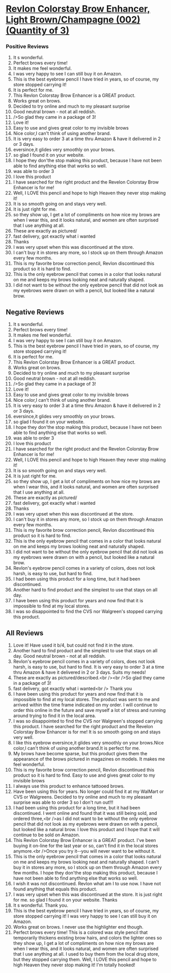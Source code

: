 # [Revlon Colorstay Brow Enhancer, Light Brown/Champagne (002) (Quantity of 3)](https://products.checkmycream.com/products/Revlon-Colorstay-Brow-Enhancer-Light-BrownChampagne-(002)-(Quantity-of-3).html)

### Positive Reviews

<ol>
      <li>It s wonderful.</li>
      <li>Perfect brows every time!</li>
      <li>It makes me feel wonderful.</li>
      <li>I was very happy to see I can still buy it on Amazon.</li>
      <li>This is the best eyebrow pencil I have tried in years, so of course, my store stopped carrying it!</li>
      <li>It is perfect for me.</li>
      <li>This Revlon Colorstay Brow Enhancer is a GREAT product.  </li>
      <li>Works great on brows.  </li>
      <li>Decided to try online and much to my pleasant surprise</li>
      <li>Good neutral brown - not at all reddish.</li>
      <li>/&gt;So glad they came in a package of 3!</li>
      <li>Love it!</li>
      <li>Easy to use and gives great color to my invisible brows</li>
      <li>Nice color,I can&#x27;t think of using another brand.</li>
      <li>It is very easy to order 3 at a time thru Amazon &amp; have it delivered in 2 or 3 days.</li>
      <li>eversince,it glides very smoothly on your brows.</li>
      <li>so glad I found it on your website.</li>
      <li>I hope they don&#x27;the stop making this product, because I have not been able to find anything else that works so well.</li>
      <li>was able to order 3</li>
      <li>I love this product</li>
      <li>I have searched for the right product and the Revelon Colorstay Brow Enhancer is for me!  </li>
      <li>Well, I LOVE this pencil and hope to high Heaven they never stop making it!</li>
      <li>It is so smooth going on and stays very well.</li>
      <li>It is just right for me.</li>
      <li>so they show up, I get a lot of compliments on how nice my brows are when I wear this, and it looks natural, and women are often surprised that I use anything at all.</li>
      <li>These are exactly as pictured/</li>
      <li>fast delivery, got exactly what i wanted</li>
      <li>Thanks</li>
      <li>I was very upset when this was discontinued at the store.</li>
      <li>I can&#x27;t buy it in stores any more, so l stock up on them through Amazon every few months.  </li>
      <li>This is my favorite brow correction pencil, Revlon discontinued this product so it is hard to find.</li>
      <li>This is the only eyebrow pencil that comes in a color that looks natural on me and keeps my brows looking neat and naturally shaped.  </li>
      <li>I did not want to be without the only eyebrow pencil that did not look as my eyebrows were drawn on with a pencil, but looked like a natural brow.  </li>
</ol>


<h2>Negative Reviews</h2>
<ol>
<li> It s wonderful.</li>
<li> Perfect brows every time!</li>
<li> It makes me feel wonderful.</li>
<li> I was very happy to see I can still buy it on Amazon.</li>
<li> This is the best eyebrow pencil I have tried in years, so of course, my store stopped carrying it!</li>
<li> It is perfect for me.</li>
<li> This Revlon Colorstay Brow Enhancer is a GREAT product.  </li>
<li> Works great on brows.  </li>
<li> Decided to try online and much to my pleasant surprise</li>
<li> Good neutral brown - not at all reddish.</li>
<li> /&gt;So glad they came in a package of 3!</li>
<li> Love it!</li>
<li> Easy to use and gives great color to my invisible brows</li>
<li> Nice color,I can&#x27;t think of using another brand.</li>
<li> It is very easy to order 3 at a time thru Amazon &amp; have it delivered in 2 or 3 days.</li>
<li> eversince,it glides very smoothly on your brows.</li>
<li> so glad I found it on your website.</li>
<li> I hope they don&#x27;the stop making this product, because I have not been able to find anything else that works so well.</li>
<li> was able to order 3</li>
<li> I love this product</li>
<li> I have searched for the right product and the Revelon Colorstay Brow Enhancer is for me!  </li>
<li> Well, I LOVE this pencil and hope to high Heaven they never stop making it!</li>
<li> It is so smooth going on and stays very well.</li>
<li> It is just right for me.</li>
<li> so they show up, I get a lot of compliments on how nice my brows are when I wear this, and it looks natural, and women are often surprised that I use anything at all.</li>
<li> These are exactly as pictured/</li>
<li> fast delivery, got exactly what i wanted</li>
<li> Thanks</li>
<li> I was very upset when this was discontinued at the store.</li>
<li> I can&#x27;t buy it in stores any more, so l stock up on them through Amazon every few months.  </li>
<li> This is my favorite brow correction pencil, Revlon discontinued this product so it is hard to find.</li>
<li> This is the only eyebrow pencil that comes in a color that looks natural on me and keeps my brows looking neat and naturally shaped.  </li>
<li> I did not want to be without the only eyebrow pencil that did not look as my eyebrows were drawn on with a pencil, but looked like a natural brow.  </li>
<li> Revlon&#x27;s eyebrow pencil comes in a variety of colors, does not look harsh, is easy to use, but hard to find.</li>
<li> I had been using this product for a long time, but it had been discontinued.  </li>
<li> Another hard to find product and the simplest to use that stays on all day.</li>
<li> I have been using this product for years and now find that it is impossible to find at my local stores.  </li>
<li> I was so disappointed to find the CVS nor Walgreen&#x27;s stopped carrying this product.  </li>
</ol>

<h2>All Reviews</h2>

<ol>
    <li> Love it! Have used it b/4, but could not find it in the store.</li>
    <li> Another hard to find product and the simplest to use that stays on all day. Good neutral brown - not at all reddish.</li>
    <li> Revlon&#x27;s eyebrow pencil comes in a variety of colors, does not look harsh, is easy to use, but hard to find. It is very easy to order 3 at a time thru Amazon &amp; have it delivered in 2 or 3 days. Suits my needs!</li>
    <li> These are exactly as pictured/described.&lt;br /&gt;&lt;br /&gt;So glad they came in a package of 3!</li>
    <li> fast delivery, got exactly what i wanted&lt;br /&gt; Thank you</li>
    <li> I have been using this product for years and now find that it is impossible to find at my local stores.  The product was sent to me and arrived within the time frame indicated on my order. I will continue to order this online in the future and save myself a lot of stress and running around trying to find it in the local area.</li>
    <li> I was so disappointed to find the CVS nor Walgreen&#x27;s stopped carrying this product.  I have searched for the right product and the Revelon Colorstay Brow Enhancer is for me!  It is so smooth going on and stays very well.</li>
    <li> I like this eyebrow eversince,it glides very smoothly on your brows.Nice color,I can&#x27;t think of using another brand.It is perfect for me.</li>
    <li> My brows have become sparse, but this product gives them the appearance of the brows pictured in magazines on models. It makes me feel wonderful.</li>
    <li> This is my favorite brow correction pencil, Revlon discontinued this product so it is hard to find. Easy to use and gives great color to my invisible brows</li>
    <li> I always use this product to enhance tattooed brows.</li>
    <li> Have been using this for years.  No longer could find it at my WalMart or CVS or Walgreens.  Decided to try online and much to my pleasant surprise was able to order 3 so I don&#x27;t run out!!!</li>
    <li> I had been using this product for a long time, but it had been discontinued.  I went online and found that it was still being sold, and ordered  three,&lt;br /&gt;as I did not want to be without the only eyebrow pencil that did not look as my eyebrows were drawn on with a pencil, but looked like a natural brow.  I love this product and I hope that it will continue to be sold on Amazon.</li>
    <li> This Revlon Colorstay Brow Enhancer is a GREAT product.  I&#x27;ve been buying it on-line for the last year or so, can&#x27;t find it in the local stores anymore.&lt;br /&gt;Once you try it--you will never want to be without it.</li>
    <li> This is the only eyebrow pencil that comes in a color that looks natural on me and keeps my brows looking neat and naturally shaped.  I can&#x27;t buy it in stores any more, so l stock up on them through Amazon every few months.  I hope they don&#x27;the stop making this product, because I have not been able to find anything else that works so well.</li>
    <li> I wish it was not discontinued. Revlon what am I to use now. I have not found anything that equals this product.</li>
    <li> I was very upset when this was discontinued at the store. It is just right for me. so glad I found it on your website. Thanks</li>
    <li> It s wonderful. Thank you.</li>
    <li> This is the best eyebrow pencil I have tried in years, so of course, my store stopped carrying it! I was very happy to see I can still buy it on Amazon.</li>
    <li> Works great on brows.  I never use the highlighter end though.</li>
    <li> Perfect brows every time! This is a colored wax style pencil that temporarily thickens existing brow hairs, and colors the lighter ones so they show up, I get a lot of compliments on how nice my brows are when I wear this, and it looks natural, and women are often surprised that I use anything at all. I used to buy them from the local drug store, but they stopped carrying them. Well, I LOVE this pencil and hope to high Heaven they never stop making it! I&#x27;m totally hooked!</li>
</ol>




